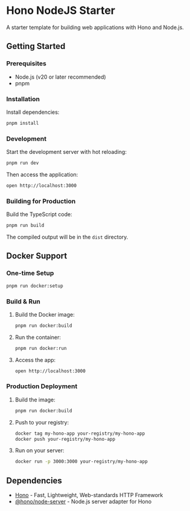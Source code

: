 # Hono NodeJS Starter

A starter template for building web applications with Hono and Node.js.

## Getting Started

### Prerequisites

- Node.js (v20 or later recommended)
- pnpm

### Installation

Install dependencies:

```bash
pnpm install
```

### Development

Start the development server with hot reloading:

```bash
pnpm run dev
```

Then access the application:

```bash
open http://localhost:3000
```

### Building for Production

Build the TypeScript code:

```bash
pnpm run build
```

The compiled output will be in the `dist` directory.

## Docker Support

### One-time Setup

```bash
pnpm run docker:setup
```

### Build & Run

1. Build the Docker image:

   ```bash
   pnpm run docker:build
   ```

2. Run the container:

   ```bash
   pnpm run docker:run
   ```

3. Access the app:
   ```bash
   open http://localhost:3000
   ```

### Production Deployment

1. Build the image:

   ```bash
   pnpm run docker:build
   ```

2. Push to your registry:

   ```bash
   docker tag my-hono-app your-registry/my-hono-app
   docker push your-registry/my-hono-app
   ```

3. Run on your server:
   ```bash
   docker run -p 3000:3000 your-registry/my-hono-app
   ```

## Dependencies

- [Hono](https://hono.dev/) - Fast, Lightweight, Web-standards HTTP Framework
- [@hono/node-server](https://github.com/honojs/node-server) - Node.js server adapter for Hono
